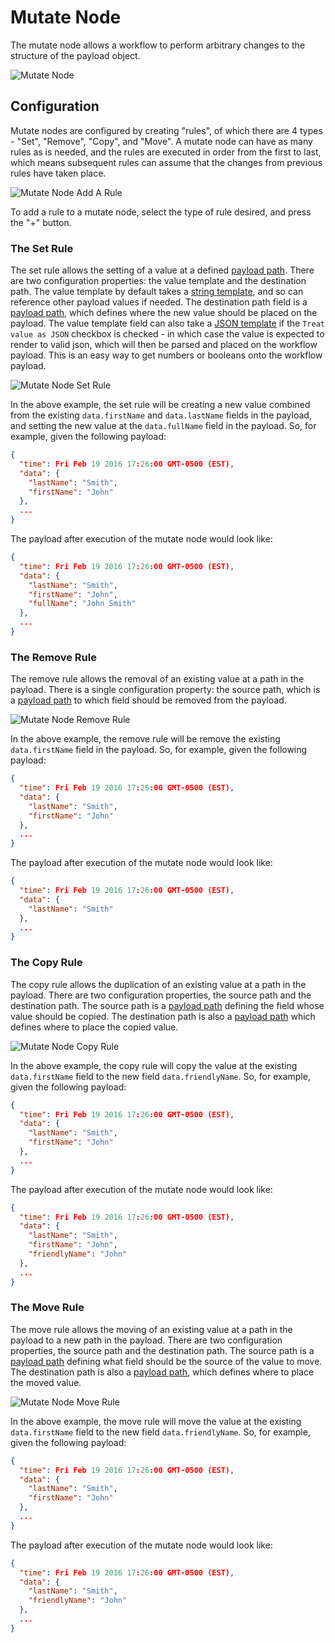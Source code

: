 # Mutate Node

The mutate node allows a workflow to perform arbitrary changes to the structure of the payload object.

![Mutate Node](/images/workflows/logic/mutate-node.png "Mutate Node")

## Configuration

Mutate nodes are configured by creating "rules", of which there are 4 types - "Set", "Remove", "Copy", and "Move". A mutate node can have as many rules as is needed, and the rules are executed in order from the first to last, which means subsequent rules can assume that the changes from previous rules have taken place.

![Mutate Node Add A Rule](/images/workflows/logic/mutate-node-add-a-rule.png "Mutate Node Add A Rule")

To add a rule to a mutate node, select the type of rule desired, and press the "+" button.

### The Set Rule

The set rule allows the setting of a value at a defined [payload path](/workflows/accessing-payload-data/#payload-paths). There are two configuration properties: the value template and the destination path. The value template by default takes a [string template](/workflows/accessing-payload-data/#string-templates), and so can reference other payload values if needed. The destination path field is a [payload path](/workflows/accessing-payload-data/#payload-paths), which defines where the new value should be placed on the payload. The value template field can also take a [JSON template](/workflows/accessing-payload-data/#json-templates) if the `Treat value as JSON` checkbox is checked - in which case the value is expected to render to valid json, which will then be parsed and placed on the workflow payload. This is an easy way to get numbers or booleans onto the workflow payload.

![Mutate Node Set Rule](/images/workflows/logic/mutate-node-set-rule.png "Mutate Node Set Rule")

In the above example, the set rule will be creating a new value combined from the existing `data.firstName` and `data.lastName` fields in the payload, and setting the new value at the `data.fullName` field in the payload. So, for example, given the following payload:

```json
{
  "time": Fri Feb 19 2016 17:26:00 GMT-0500 (EST),
  "data": {
    "lastName": "Smith",
    "firstName": "John"
  },
  ...
}
```

The payload after execution of the mutate node would look like:

```json
{
  "time": Fri Feb 19 2016 17:26:00 GMT-0500 (EST),
  "data": {
    "lastName": "Smith",
    "firstName": "John",
    "fullName": "John Smith"
  },
  ...
}
```

### The Remove Rule

The remove rule allows the removal of an existing value at a path in the payload. There is a single configuration property: the source path, which is a [payload path](/workflows/accessing-payload-data/#payload-paths) to which field should be removed from the payload.

![Mutate Node Remove Rule](/images/workflows/logic/mutate-node-remove-rule.png "Mutate Node Remove Rule")

In the above example, the remove rule will be remove the existing `data.firstName` field in the payload. So, for example, given the following payload:

```json
{
  "time": Fri Feb 19 2016 17:26:00 GMT-0500 (EST),
  "data": {
    "lastName": "Smith",
    "firstName": "John"
  },
  ...
}
```

The payload after execution of the mutate node would look like:

```json
{
  "time": Fri Feb 19 2016 17:26:00 GMT-0500 (EST),
  "data": {
    "lastName": "Smith"
  },
  ...
}
```

### The Copy Rule

The copy rule allows the duplication of an existing value at a path in the payload. There are two configuration properties, the source path and the destination path. The source path is a [payload path](/workflows/accessing-payload-data/#payload-paths) defining the field whose value should be copied. The destination path is also a [payload path](/workflows/accessing-payload-data/#payload-paths) which defines where to place the copied value.

![Mutate Node Copy Rule](/images/workflows/logic/mutate-node-copy-rule.png "Mutate Node Copy Rule")

In the above example, the copy rule will copy the value at the existing `data.firstName` field to the new field `data.friendlyName`. So, for example, given the following payload:

```json
{
  "time": Fri Feb 19 2016 17:26:00 GMT-0500 (EST),
  "data": {
    "lastName": "Smith",
    "firstName": "John"
  },
  ...
}
```

The payload after execution of the mutate node would look like:

```json
{
  "time": Fri Feb 19 2016 17:26:00 GMT-0500 (EST),
  "data": {
    "lastName": "Smith",
    "firstName": "John",
    "friendlyName": "John"
  },
  ...
}
```

### The Move Rule

The move rule allows the moving of an existing value at a path in the payload to a new path in the payload. There are two configuration properties, the source path and the destination path. The source path is a [payload path](/workflows/accessing-payload-data/#payload-paths) defining what field should be the source of the value to move. The destination path is also a [payload path](/workflows/accessing-payload-data/#payload-paths), which defines where to place the moved value.

![Mutate Node Move Rule](/images/workflows/logic/mutate-node-move-rule.png "Mutate Node Move Rule")

In the above example, the move rule will move the value at the existing `data.firstName` field to the new field `data.friendlyName`. So, for example, given the following payload:

```json
{
  "time": Fri Feb 19 2016 17:26:00 GMT-0500 (EST),
  "data": {
    "lastName": "Smith",
    "firstName": "John"
  },
  ...
}
```

The payload after execution of the mutate node would look like:

```json
{
  "time": Fri Feb 19 2016 17:26:00 GMT-0500 (EST),
  "data": {
    "lastName": "Smith",
    "friendlyName": "John"
  },
  ...
}
```
